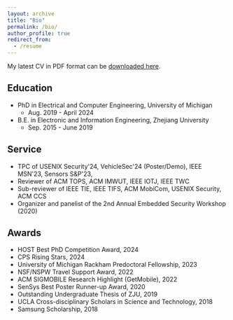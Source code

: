 ```yaml
---
layout: archive
title: "Bio"
permalink: /bio/
author_profile: true
redirect_from:
  - /resume
---
```


My latest CV in PDF format can be [downloaded here](/files/CurriculumVitae_Long.pdf).

## Education 

* PhD in Electrical and Computer Engineering, University of Michigan
	* Aug. 2019 - April 2024 
* B.E. in Electronic and Information Engineering, Zhejiang University
	* Sep. 2015 - June 2019 
	

## Service 
* TPC of USENIX Security'24, VehicleSec'24 (Poster/Demo), IEEE MSN'23, Sensors S&P'23,  
* Reviewer of ACM TOPS, ACM IMWUT, IEEE IOTJ, IEEE TWC
* Sub-reviewer of IEEE TIE, IEEE TIFS, ACM MobiCom, USENIX Security, ACM CCS
* Organizer and panelist of the 2nd Annual Embedded Security Workshop (2020)

## Awards 
* HOST Best PhD Competition Award, 2024
* CPS Rising Stars, 2024
* University of Michigan Rackham Predoctoral Fellowship, 2023
* NSF/NSPW Travel Support Award, 2022
* ACM SIGMOBILE Research Highlight (GetMobile), 2022
* SenSys Best Poster Runner-up Award, 2020
* Outstanding Undergraduate Thesis of ZJU, 2019
* UCLA Cross-disciplinary Scholars in Science and Technology, 2018
* Samsung Scholarship, 2018
